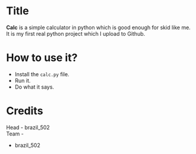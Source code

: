 # Title
**Calc** is a simple calculator in python which is good enough for skid like me.
<br>
It is my first real python project which I upload to Github.
# How to use it?
* Install the ```calc.py``` file.
* Run it.
* Do what it says.
# Credits
Head - brazil_502
<br>
Team - 
<br>
* brazil_502
<br>

